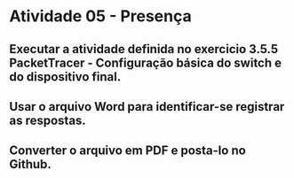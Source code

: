 # Atividade 05 - Presença
## Executar a atividade definida no exercicio 3.5.5 PacketTracer - Configuração básica do switch e do dispositivo final. 
## Usar o arquivo Word para identificar-se registrar as respostas. 
## Converter o arquivo em PDF e posta-lo no Github.